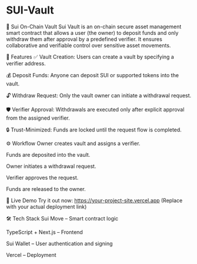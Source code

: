 # SUI-Vault
🔐 Sui On-Chain Vault
Sui Vault is an on-chain secure asset management smart contract that allows a user (the owner) to deposit funds and only withdraw them after approval by a predefined verifier. It ensures collaborative and verifiable control over sensitive asset movements.

🧩 Features
✅ Vault Creation: Users can create a vault by specifying a verifier address.

💰 Deposit Funds: Anyone can deposit SUI or supported tokens into the vault.

🔓 Withdraw Request: Only the vault owner can initiate a withdrawal request.

🛡 Verifier Approval: Withdrawals are executed only after explicit approval from the assigned verifier.

🔒 Trust-Minimized: Funds are locked until the request flow is completed.

⚙️ Workflow
Owner creates vault and assigns a verifier.

Funds are deposited into the vault.

Owner initiates a withdrawal request.

Verifier approves the request.

Funds are released to the owner.

🚀 Live Demo
Try it out now: https://your-project-site.vercel.app
(Replace with your actual deployment link)

🛠 Tech Stack
Sui Move – Smart contract logic

TypeScript + Next.js – Frontend

Sui Wallet – User authentication and signing

Vercel – Deployment

